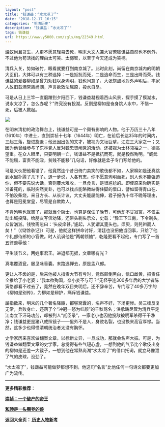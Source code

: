 ```yaml
---
layout: "post"
title: "钱谦益：“水太凉了”"
date: "2018-12-17 16:15"
categories: "明清历史"
description: "钱谦益：“水太凉了”"
tags: 钱谦益
url: https://www.y5000.com/zgls/mq/22349.html
---
```






蝼蚁尚且贪生，人更不愿意轻易去死，明末大文人兼大官僚钱谦益自然也不例外，不过他为苟活找的理由太可笑、太弱智，以至于今天还成为笑柄。

清兵入关，势如破竹，眼看就要打到南京城了。此时此刻，尚留在南京城内的明朝大臣们，大体可以有三种选择：一是抵抗而死，二是逃命而生，三是出降而荣。钱谦益的爱妾柳如是曾力劝钱以身殉明，钱也同意了，大张旗鼓地对外声明后，率家人故旧载酒常熟尚湖，声言欲效法屈原，投水自尽。

可是从日上三竿一直磨蹭到夕阳西下，钱谦益凝视着西山风景，探手摸了摸湖水，说水太凉了，怎么办呢？”终究没有投湖。反倒是柳如是奋身跳人水中，不惜一死，后被人救起。

![](https://img.y5000.com/uploads/allimg/170602/11-1F60216223KZ.jpg)

在明末清初的政治舞台上，钱谦益可是一个颇有影响的人物。他于万历三十八年(1610年）中进士，直到崇祯十七年（1644年）明亡，在前后长达35年的时间内，三起三落，旋进旋退；他还因出色的文才，被视为文坛巨擘，江左三大家之一；又因为他曾经参与了东林党人反对魏忠贤阉党的活动，还被视为士林领袖之一，德高望重。在众人眼里，只要明朝一亡，钱谦益不是抵抗而死，就是毅然殉明。“威武不能屈，富贵不能淫，贫贱不能移”几句话，好像就是孟子专门写给他的。

可是大伙把他看错了，他竟然连个昔日倚门卖笑的歌伎都不如，人家柳如是还真跳到水里扑腾了几下子。退一步说，人各有志，你不愿意殉明而死，别人也不能强迫你，但不要先说大话，否则覆水难收，一旦食言，是很尴尬的。即使原来你确实是准备死的，临时突然变卦，也可以找点能略微站得住脚的借口，譬如留得青山在、不怕没柴烧，来日方长、从长计议，大丈夫能屈能伸，君子报仇十年不晚等理由，也算是冠冕堂皇，尽管是自欺欺人。

不肯殉明也就罢了，那就当个隐士，也算是保住了晚节，可他却不甘寂寞，不仅主动出城投降，给朋友写信劝降，还带头剃头示众，史载：“豫王下江南，下令剃头,众皆汹汹。钱牧斋忽曰：‘头皮痒甚。’遽起，人犹谓其篦头也。须臾，则髡辫而人矣！”（《恸馀杂记》）可是，他就这样拼命讨好，清廷也没把他当回事，只给了他个礼部侍郎的小官做。时人讥讽他是“两朝领袖”，乾隆更看不起他，专门写了一首五律羞辱他：

平生谈节义，两姓事君王。进退都无据，文章哪有光？

真堪覆酒瓮，屡见咏香囊。末路逃禅去，原是孟八郎。

更让人不齿的是，后来他被人指责大节有亏时，竟然颠倒黑白，信口雌黄，把责任全推给了小老婆：“我本欲殉国，奈小妾不与可？”无怪乎连300多年后的大学者陈寅恪都看不过去了，竟然在晚年双目失明后，还不辞辛苦，专门写了40多万字的《柳如是别传》，为柳如是辩护，痛斥钱谦益。

屈指数来，明末的几个著名降臣，都够窝囊的，名声不好，下场更惨。吴三桂反复无常，兵败身亡，还落了个“冲冠一怒为红颜”的千秋骂名；洪承畴尽管为清兵平定江南立下汗马功劳，却被列人“贰臣录”，一家老小也因他投敌被明军杀得干干净净；钱谦益更是猪八戒照镜子——里外不是人，身败名裂，也没换来高官厚禄。当然，这多少也得怪清朝统治者太没有胸怀。

史学家历来喜欢做翻案文章，以标新立异，一旦成功，那就会名声大振。可是，为钱谦益做翻案文章的史学家，总觉得有些气短心虚，一想到他的气节比个歌伎出身的柳如是还差一大截子，一想到他在常熟尚湖“水太凉了”的借口托词，就立马像泄了气的皮球，没劲了。

“水太凉了”，钱谦益可能做梦都想不到，他这句“名言”比他任何一句诗文都要更加广为流传。

* * *

**更多精彩推荐：**

**[崇祯：一个破产的帝王](https://www.y5000.com/zgls/mq/22350.html)**

**[和珅是一头圈养的兽](https://www.y5000.com/zgls/mq/22351.html)**

**返回大全页：[ 历史人物新考](https://www.y5000.com/zgls/22386.html)**
